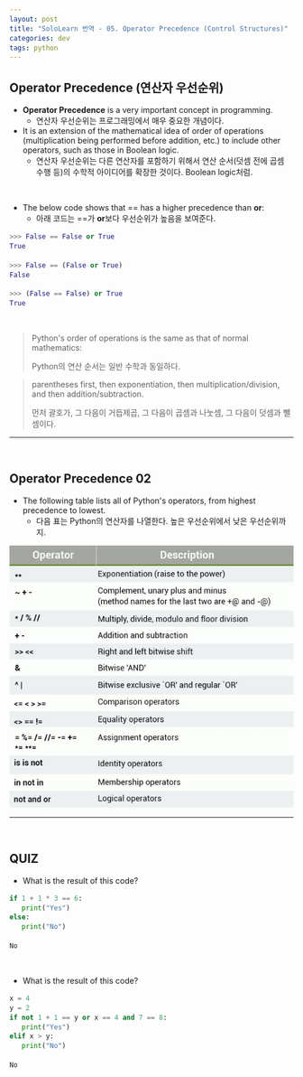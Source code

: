```yaml
---
layout: post
title: "SoloLearn 번역 - 05. Operator Precedence (Control Structures)"
categories: dev
tags: python
---
```


## Operator Precedence (연산자 우선순위)

- **Operator Precedence** is a very important concept in programming.
  - 연산자 우선순위는 프로그래밍에서 매우 중요한 개념이다.
- It is an extension of the mathematical idea of order of operations (multiplication being performed before addition, etc.) to include other operators, such as those in Boolean logic.
  - 연산자 우선순위는 다른 연산자를 포함하기 위해서 연산 순서(덧셈 전에 곱셈 수행 등)의 수학적 아이디어를 확장한 것이다. Boolean logic처럼.

<br>

- The below code shows that == has a higher precedence than **or**:
  - 아래 코드는 ==가 **or**보다 우선순위가 높음을 보여준다.

```python
>>> False == False or True
True

>>> False == (False or True)
False

>>> (False == False) or True
True
```

<br>

> Python's order of operations is the same as that of normal mathematics:
>
> Python의 연산 순서는 일반 수학과 동일하다.

> parentheses first, then exponentiation, then multiplication/division, and then addition/subtraction.
>
> 먼저 괄호가, 그 다음이 거듭제곱, 그 다음이 곱셈과 나눗셈, 그 다음이 덧셈과 뺄셈이다.

------

<br>

## Operator Precedence 02

- The following table lists all of Python's operators, from highest precedence to lowest.
  - 다음 표는 Python의 연산자를 나열한다. 높은 우선순위에서 낮은 우선순위까지.

![operatorTable](/assets/img/operatorTable.jpeg)

------

<br>

## QUIZ

- What is the result of this code?

```python
if 1 + 1 * 3 == 6:
   print("Yes")
else:
   print("No")
   
No
```

<br>

- What is the result of this code?

```python
x = 4
y = 2
if not 1 + 1 == y or x == 4 and 7 == 8:
   print("Yes")
elif x > y:
   print("No")
   
No
```

<br>